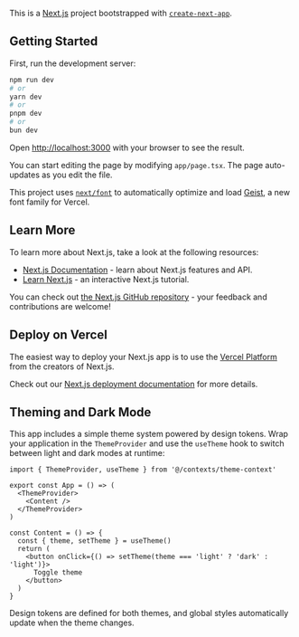 This is a [Next.js](https://nextjs.org) project bootstrapped with [`create-next-app`](https://nextjs.org/docs/app/api-reference/cli/create-next-app).

## Getting Started

First, run the development server:

```bash
npm run dev
# or
yarn dev
# or
pnpm dev
# or
bun dev
```

Open [http://localhost:3000](http://localhost:3000) with your browser to see the result.

You can start editing the page by modifying `app/page.tsx`. The page auto-updates as you edit the file.

This project uses [`next/font`](https://nextjs.org/docs/app/building-your-application/optimizing/fonts) to automatically optimize and load [Geist](https://vercel.com/font), a new font family for Vercel.

## Learn More

To learn more about Next.js, take a look at the following resources:

- [Next.js Documentation](https://nextjs.org/docs) - learn about Next.js features and API.
- [Learn Next.js](https://nextjs.org/learn) - an interactive Next.js tutorial.

You can check out [the Next.js GitHub repository](https://github.com/vercel/next.js) - your feedback and contributions are welcome!

## Deploy on Vercel

The easiest way to deploy your Next.js app is to use the [Vercel Platform](https://vercel.com/new?utm_medium=default-template&filter=next.js&utm_source=create-next-app&utm_campaign=create-next-app-readme) from the creators of Next.js.

Check out our [Next.js deployment documentation](https://nextjs.org/docs/app/building-your-application/deploying) for more details.

## Theming and Dark Mode

This app includes a simple theme system powered by design tokens. Wrap your application in the `ThemeProvider` and use the `useTheme` hook to switch between light and dark modes at runtime:

```tsx
import { ThemeProvider, useTheme } from '@/contexts/theme-context'

export const App = () => (
  <ThemeProvider>
    <Content />
  </ThemeProvider>
)

const Content = () => {
  const { theme, setTheme } = useTheme()
  return (
    <button onClick={() => setTheme(theme === 'light' ? 'dark' : 'light')}>
      Toggle theme
    </button>
  )
}
```

Design tokens are defined for both themes, and global styles automatically update when the theme changes.
